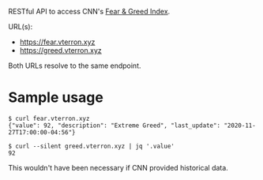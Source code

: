 RESTful API to access CNN's [Fear & Greed Index](https://money.cnn.com/data/fear-and-greed/).

URL(s):

- https://fear.vterron.xyz
- https://greed.vterron.xyz

Both URLs resolve to the same endpoint.

# Sample usage

```
$ curl fear.vterron.xyz
{"value": 92, "description": "Extreme Greed", "last_update": "2020-11-27T17:00:00-04:56"}

$ curl --silent greed.vterron.xyz | jq '.value'
92
```

This wouldn't have been necessary if CNN provided historical data.
